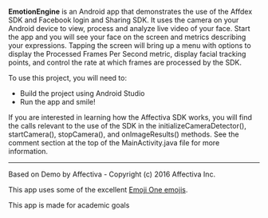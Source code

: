 
**EmotionEngine** is an Android app that demonstrates the use of the Affdex SDK and Facebook login and Sharing SDK.  It uses the camera on your Android device to view, process and analyze live video of your face. Start the app and you will see your face on the screen and metrics describing your expressions. Tapping the screen will bring up a menu with options to display the Processed Frames Per Second metric, display facial tracking points, and control the rate at which frames are processed by the SDK.

To use this project, you will need to:
- Build the project using Android Studio
- Run the app and smile!

If you are interested in learning how the Affectiva SDK works, you will find the calls relevant to the use of the SDK in the initializeCameraDetector(), startCamera(), stopCamera(), and onImageResults() methods.  See the comment section at the top of the MainActivity.java file for more information.


***
Based on Demo by Affectiva - Copyright (c) 2016 Affectiva Inc. 

This app uses some of the excellent [Emoji One emojis](http://emojione.com).


This app is made for academic goals
